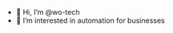 - 👋 Hi, I’m @wo-tech
- 👀 I’m interested in automation for businesses

<!---
wo-tech/wo-tech is a ✨ special ✨ repository because its `README.md` (this file) appears on your GitHub profile.
You can click the Preview link to take a look at your changes.
--->
